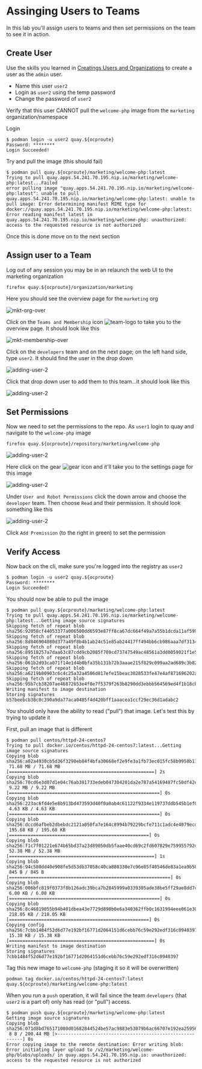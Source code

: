 # Assinging Users to Teams

In this lab you'll assign users to teams and then set permissions on the team to see it in action.

## Create User

Use the skills you learned in [Creatings Users and Organizations](labs/3.usersandorgs.md) to create a user as the `admin` user.

* Name this user `user2`
* Login as `user2` using the temp password
* Change the password of `user2`


Verify that this user CANNOT pull the `welcome-php` image from the `marketing` organization/namespace

Login

```
$ podman login -u user2 quay.${ocproute}
Password: ********
Login Succeeded!
```

Try and pull the image (this should fail)

```
$ podman pull quay.${ocproute}/marketing/welcome-php:latest
Trying to pull quay.apps.54.241.70.195.nip.io/marketing/welcome-php:latest...Failed
error pulling image "quay.apps.54.241.70.195.nip.io/marketing/welcome-php:latest": unable to pull quay.apps.54.241.70.195.nip.io/marketing/welcome-php:latest: unable to pull image: Error determining manifest MIME type for docker://quay.apps.54.241.70.195.nip.io/marketing/welcome-php:latest: Error reading manifest latest in quay.apps.54.241.70.195.nip.io/marketing/welcome-php: unauthorized: access to the requested resource is not authorized
```

Once this is done move on to the next section

## Assign user to a Team

Log out of any session you may be in an relaunch the web UI to the marketing organization

```
firefox quay.${ocproute}/organization/marketing
```

Here you should see the overview page for the `marketing` org

![mkt-org-over](images/scan-marketing-splash.png)

Click on the `Teams and Membership` icon ![team-logo](images/team-logo.png) to take you to the overview page. It should look like this

![mkt-membership-over](images/team-membership.png)

Click on the `developers` team and on the next page; on the left hand side, type `user2`. It should find the user in the drop down

![adding-user-2](images/ading-user-2.png)

Click that drop down user to add them to this team...it should look like this

![adding-user-2](images/user-added.png)

## Set Permissions

Now we need to set the permissions to the repo. As `user1` login to quay and navigate to the `welcome-php` image

```
firefox quay.${ocproute}/repository/marketing/welcome-php
```

![adding-user-2](images/welcome-overview.png)

Here click on the gear ![gear](labs/gear.png) icon and it'll take you to the settings page for this image

![adding-user-2](images/image-settings.png)

Under `User and Robot Permissions` click the down arrow and choose the `developer` team. Then choose `Read` and their permission. It should look something like this

![adding-user-2](images/dev-to-wphp.png)

Click `Add Premission` (to the right in green) to set the permission

## Verify Access

Now back on the cli, make sure you're logged into the registry as `user2`

```
$ podman login -u user2 quay.${ocproute}
Password: ********
Login Succeeded!
```

You should now be able to pull the image

```
$ podman pull quay.${ocproute}/marketing/welcome-php:latest
Trying to pull quay.apps.54.241.70.195.nip.io/marketing/welcome-php:latest...Getting image source signatures
Skipping fetch of repeat blob sha256:92058cf44053377a006500dd6593e87ff8ca67dc664f49a7a55b1dcda11af599
Skipping fetch of repeat blob sha256:8d846904080d377a49f8b4b1ab24c51e85ab24417ff494bb6cb986aaa7df3134
Skipping fetch of repeat blob sha256:89518257a7daa63c87cdd9cb2085f709cd73747549ac48561a3dd0059021f1e5
Skipping fetch of repeat blob sha256:061b2d93ca071f14e1d4b0bfa35b131b72b3aaae215f829c099aa2ad689c3b82
Skipping fetch of repeat blob sha256:a6219b80903c6c4c25a32a4506d817efe15beac3028533fe47e4af871696202a
Skipping fetch of repeat blob sha256:95b7cb38207ae46872653e4f8e7f5379f263b8290dd3ebbb564569ed4f1b18cb
Writing manifest to image destination
Storing signatures
b57beebcb38c0c390a9da77aca0485f4d420bff1aaacea1ccf29ec36d1adabc2
```

You should only have the ability to read ("pull") that image. Let's test this by trying to update it

First, pull an image that is different

```
$ podman pull centos/httpd-24-centos7
Trying to pull docker.io/centos/httpd-24-centos7:latest...Getting image source signatures
Copying blob sha256:a02a4930cb5d36f3290eb84f4bfa30668ef2e9fe3a1fb73ec015fc58b9958b17
 71.68 MB / 71.68 MB [======================================================] 2s
Copying blob sha256:70cd6e3d07d1e04c76ab381733edeb047304201da2e787a54169487fc50df42e
 9.22 MB / 9.22 MB [========================================================] 0s
Copying blob sha256:223ac6fd4e5e8b913bd473593d40f0a0ab4c61122f9334e119737ddb545b1ef0
 4.63 KB / 4.63 KB [========================================================] 0s
Copying blob sha256:dccd6afbeb2dbebdc2121a050fa7e164c8994b79229bcfe711c1adc4e4079ecd
 195.68 KB / 195.68 KB [====================================================] 0s
Copying blob sha256:f1c7f01221e674b65bd37a23d89050db5faae40cd69c2fd607829e759955792d
 52.38 MB / 52.38 MB [======================================================] 1s
Copying blob sha256:94c580dd40e908fe5d53db37058c40ca880330e7c96e85f40546de83a1ea9b58
 845 B / 845 B [============================================================] 0s
Copying blob sha256:006bfc819f0373f8b126adc39bca7b2845999a0339305ade38be5ff29ae8dd7c
 6.00 KB / 6.00 KB [========================================================] 0s
Copying blob sha256:8c46819055b94b401dbea43e7729d890b0e6a340362ffb0c1631994eee061e30
 218.05 KB / 218.05 KB [====================================================] 0s
Copying config sha256:7cbb1484f52d6d77e192bf16771d2064151d6cebb76c59e292edf316c0940397
 15.38 KB / 15.38 KB [======================================================] 0s
Writing manifest to image destination
Storing signatures
7cbb1484f52d6d77e192bf16771d2064151d6cebb76c59e292edf316c0940397
```

Tag this new image to `welcome-php` (staging it so it will be overwritten)

```
podman tag docker.io/centos/httpd-24-centos7:latest quay.${ocproute}/marketing/welcome-php:latest
```

When you run a `push` operation, it will fail since the team `developers` (that `user2` is a part of) only has read (or "pull") access.

```
$ podman push quay.${ocproute}/marketing/welcome-php:latest
Getting image source signatures
Copying blob sha256:071d8bd765171080d01682844524be57ac9883e53079b6ac66707e192ea25956
 8 B / 200.44 MB [>---------------------------------------------------------] 0s
Error copying image to the remote destination: Error writing blob: Error initiating layer upload to /v2/marketing/welcome-php/blobs/uploads/ in quay.apps.54.241.70.195.nip.io: unauthorized: access to the requested resource is not authorized
```
